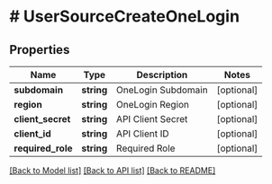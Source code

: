 # # UserSourceCreateOneLogin

## Properties

Name | Type | Description | Notes
------------ | ------------- | ------------- | -------------
**subdomain** | **string** | OneLogin Subdomain | [optional]
**region** | **string** | OneLogin Region | [optional]
**client_secret** | **string** | API Client Secret | [optional]
**client_id** | **string** | API Client ID | [optional]
**required_role** | **string** | Required Role | [optional]

[[Back to Model list]](../../README.md#models) [[Back to API list]](../../README.md#endpoints) [[Back to README]](../../README.md)
